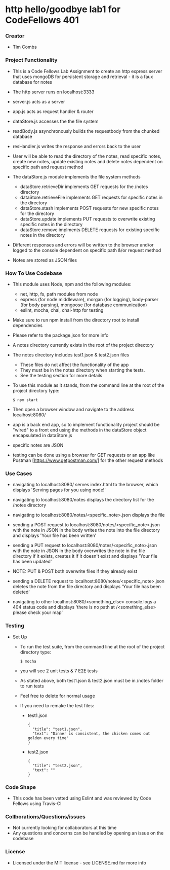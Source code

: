 # http hello/goodbye lab1 for CodeFellows 401

### Creator
 - Tim Combs

### Project Functionality
  - This is a Code Fellows Lab Assignment to create an http express server that uses mongoDB for persistent storage and retrieval - it is a faux database for notes
  - The http server runs on localhost:3333

  - server.js acts as a server
  - app.js acts as request handler & router
  - dataStore.js accesses the the file system
  - readBody.js asynchronously builds the requestbody from the chunked database
  - resHandler.js writes the response and errors back to the user 

  - User will be able to read the directory of the notes, read specific notes, create new notes, update existing notes and delete notes dependent on specific path and request method
  - The dataStore.js module implements the file system methods
    - dataStore.retrieveDir implements GET requests for the /notes directory
    - dataStore.retrieveFile implements GET requests for specific notes in the directory
    - dataStore.stash implements POST requests for new specific notes for the directory
    - dataStore.update implements PUT requests to overwrite existing specific notes in the directory
    - dataStore.remove implments DELETE requests for existing specific notes in the directory
  
  - Different responses and errors will be written to the browser and/or logged to the console dependent on specific path &/or request method
  - Notes are stored as JSON files

### How To Use Codebase
  - This module uses Node, npm and the following modules:
    - net, http, fs, path modules from node
    - express (for node middleware), morgan (for logging), body-parser (for body parsing), mongoose (for database communication)
    - eslint, mocha, chai, chai-http for testing
  - Make sure to run npm install from the directory root to install dependencies
  - Please refer to the package.json for more info
  
  - A notes directory currently exists in the root of the project directory
  - The notes directory includes test1.json & test2.json files
    - These files do not affect the functionality of the app
    - They must be in the notes directory when starting the tests.
    - See the testing section for more details

  - To use this module as it stands, from the command line at the root of the project directory type:
    ```
    $ npm start
    ``` 
  - Then open a browser window and navigate to the address localhost:8080/

  - app is a back end app, so to implement functionality project should be "wired" to a front end using the methods in the dataStore object encapsulated in dataStore.js

  - specific notes are JSON

  - testing can be done using a browser for GET requests or an app like Postman [https://www.getpostman.com/] for the other request methods


### Use Cases

  - navigating to localhost:8080/ serves index.html to the browser, which displays 'Serving pages for you using node!'

  - navigating to localhost:8080/notes displays the directory list for the /notes directory
  - navigating to localhost:8080/notes/<specific_note>.json displays the file

  - sending a POST request to localhost:8080/notes/<specific_note>.json with the note in JSON in the body writes the note into the file directory and displays 'Your file has been written'

  - sending a PUT request to localhost:8080/notes/<specific_note>.json with the note in JSON in the body overwrites the note in the file directory if it exists, creates it if it doesn't exist and displays 'Your file has been updated'

  - NOTE: PUT & POST both overwrite files if they already exist

  - sending a DELETE request to localhost:8080/notes/<specific_note>.json deletes the note from the file directory and displays 'Your file has been deleted'

  - navigating to other localhost:8080/<something_else> console.logs a 404 status code and displays 'there is no path at /<something_else> please check your map'
  

### Testing
  - Set Up
    - To run the test suite, from the command line at the root of the project directory type:
      ```
      $ mocha
      ```
    - you will see 2 unit tests & 7 E2E tests

    - As stated above, both test1.json & test2.json must be in /notes folder to run tests
    - Feel free to delete for normal usage
    - If you need to remake the test files:
      - test1.json
        ```
        {
          "title": "test1.json",
          "text": "Dinner is consistent, the chicken comes out golden every time"
        }
        ```

      - test2.json
        ```
        {
          "title": "test2.json",
          "text": ""
        }
        ```

### Code Shape
  - This code has been vetted using Eslint and was reviewed by Code Fellows using Travis-CI

### Collborations/Questions/issues
  - Not currently looking for collaborators at this time
  - Any questions and concerns can be handled by opening an issue on the codebase

### License
  - Licensed under the MIT license - see LICENSE.md for more info
